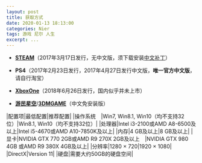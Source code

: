```yaml
---
layout: post
title: 获取方式
date: 2020-01-13 18:13:00
categories: Nier
tags: 游戏 尼尔 人生
excerpt: ...
---
```


- [**STEAM**](https://store.steampowered.com/app/524220/NieRAutomata/)（2017年3月17日发行，无中文版，须下载安装[中文补丁](https://dl.3dmgame.com/patch/100326.html)）

- **PS4**（2017年2月23日发行，2017年4月27日发行中文版，**唯一官方中文版**，请自行淘宝）

- [**XboxOne**](https://www.xbox.com/zh-CN/games/nier-automata)（2018年6月26日发行，国内似乎并未上市）

- [**游民星空**](https://ku.gamersky.com/2016/nier/)/[**3DMGAME**](https://www.3dmgame.com/games/nierautomata/)（中文免安装版）

|配置项|最低配置|推荐配置|
|操作系统&emsp;|Win7, Win8.1, Win10（均不支持32位）|Win8.1, Win10（均不支持32位）|
|处理器|Intel i3-2100或AMD A8-6500及以上|Intel i5-4670或AMD A10-7850K及以上|
|内存|4 GB及以上|8 GB及以上|
|显卡|NVIDIA GTX 770 2GB或AMD R9 270X 2GB及以上&emsp;|NVIDIA GTX 980 4GB 或AMD R9 380X 4GB及以上|
|分辨率|1280 × 720|1920 × 1080|
|DirectX|Version 11|
|硬盘|需要大约50GB的硬盘空间|